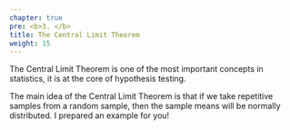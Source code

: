 ```yaml
---
chapter: true
pre: <b>3. </b>
title: The Central Limit Theorem
weight: 15
---
```


The Central Limit Theorem is one of the most important concepts in statistics, it is at the core of hypothesis testing. 

The main idea of the Central Limit Theorem is that if we take repetitive samples from a random sample, then the sample means will be normally distributed.  I prepared an example for you! 